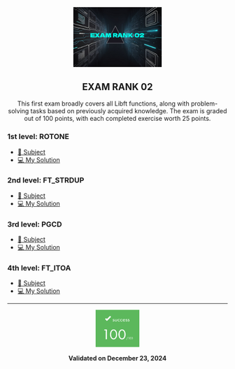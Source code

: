 <div align="center">


<img src="../../.assets/Bands/Bandeau_examrank02.jpg" alt="Exam Rank 02" width="40%"/>

## EXAM RANK 02

This first exam broadly covers all Libft functions, along with problem-solving tasks based on previously acquired knowledge.
The exam is graded out of 100 points, with each completed exercise worth 25 points.

</div>

### 1st level: ROTONE

- [📝 Subject](rotone_subject.txt)
- [💻 My Solution](rotone.c)

### 2nd level: FT_STRDUP

- [📝 Subject](ft_strdup_subject.txt)
- [💻 My Solution](ft_strdup.c)

### 3rd level: PGCD

- [📝 Subject](pgcd_subject.txt)
- [💻 My Solution](pgcd.c)

### 4th level: FT_ITOA

- [📝 Subject](ft_itoa_subject.txt)
- [💻 My Solution](ft_itoa.c)

---

<div align="center">
<img src="../../.assets/NOTES/100.png" alt="Score 100/100" width="100px"/>

**Validated on December 23, 2024**
</div>
